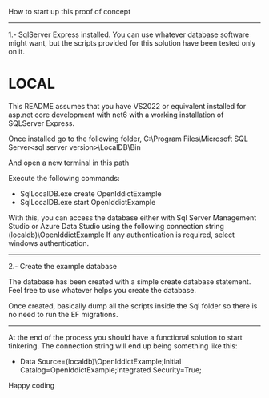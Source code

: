 How to start up this proof of concept

------------------------------------------------

1.- SqlServer Express installed. You can use whatever database software might want, but the scripts provided for this solution have been tested only on it.

LOCAL
=========

This README assumes that you have VS2022 or equivalent installed for asp.net core development with net6 with a working installation of SQLServer Express.
	
Once installed go to the following folder, C:\Program Files\Microsoft SQL Server\<sql server version>\LocalDB\Bin

And open a new terminal in this path

Execute the following commands:

- SqlLocalDB.exe create OpenIddictExample
- SqlLocalDB.exe start OpenIddictExample

With this, you can access the database either with Sql Server Management Studio or Azure Data Studio using the following connection string
(localdb)\\OpenIddictExample
If any authentication is required, select windows authentication.

------------------------------------------------

2.- Create the example database

The database has been created with a simple create database statement. Feel free to use whatever helps you create the database.

Once created, basically dump all the scripts inside the Sql folder so there is no need to run the EF migrations.

------------------------------------------------

At the end of the process you should have a functional solution to start tinkering.
The connection string will end up being something like this:

- Data Source=(localdb)\\OpenIddictExample;Initial Catalog=OpenIddictExample;Integrated Security=True;

Happy coding